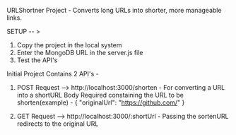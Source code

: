 URLShortner Project - 
Converts long URLs into shorter, more manageable links.

SETUP -- >
1. Copy the project in the local system
2. Enter the MongoDB URL in the server.js file
3. Test the API's

Initial Project Contains 2 API's - 
1. POST Request -->
http://localhost:3000/shorten - For converting a URL into a shortURL
Body Required constaining the URL to be shorten(example) - 
{
    "originalUrl": "https://github.com/"
}

2. GET Request -->
http://localhost:3000/:shortUrl - Passing the sortenURL redirects to the original URL
